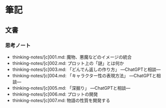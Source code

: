 # 筆記
## 文書
### 思考ノート
- thinking-notes/[c]001.md: 魔物、悪魔などのイメージの統合
- thinking-notes/[c]002.md: プロット上の「謎」とは何か
- thinking-notes/[c]003.md: 「どんでん返しの作り方」 ―ChatGPTと相談―
- thinking-notes/[c]004.md: 「キャラクター性の表現方法」 ―ChatGPTと相談―
- thinking-notes/[c]005.md: 「深掘り」 ―ChatGPTと相談―
- thinking-notes/[c]006.md: プロットの開発
- thinking-notes/[c]007.md: 物語の性質を開発する
